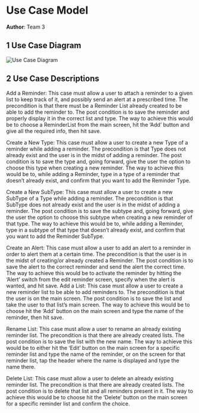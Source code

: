 # Use Case Model

**Author**: Team 3

## 1 Use Case Diagram

![Use Case Diagram](https://github.com/qc-se-fall2018/370Fall18Team3/blob/master/GroupProject/Docs/Use%20Case%20Diagram.png)

## 2 Use Case Descriptions

Add a Reminder: This case must allow a user to attach a reminder to a given list to keep track of it, and possibly send an alert at a prescribed time. The precondition is that there must be a Reminder List already created to be able to add the reminder to. The post condition is to save the reminder and properly display it in the correct list and type. The way to achieve this would be to choose a ReminderList from the main screen, hit the ‘Add’ button and give all the required info, then hit save. 

Create a New Type: This case must allow a user to create a new Type of a reminder while adding a reminder. The precondition is that Type does not already exist and the user is in the midst of adding a reminder. The post condition is to save the type and, going forward, give the user the option to choose this type when creating a new reminder. The way to achieve this would be to, while adding a Reminder, type in a type of a reminder that doesn’t already exist, and confirm that you want to add the Reminder Type. 

Create a New SubType: This case must allow a user to create a new SubType of a Type while adding a reminder. The precondition is that SubType does not already exist and the user is in the midst of adding a reminder. The post condition is to save the subtype and, going forward, give the user the option to choose this subtype when creating a new reminder of that type. The way to achieve this would be to, while adding a Reminder, type in a subtype of that type that doesn’t already exist, and confirm that you want to add the Reminder SubType. 

Create an Alert: This case must allow a user to add an alert to a reminder in order to alert them at a certain time. The precondition is that the user is in the midst of creating/or already created a Reminder. The post condition is to save the alert to the correct reminder and send the alert the correct time. The way to achieve this would be to activate the reminder by hitting the ‘Alert’ switch from the edit reminder screen, specify when the alert is wanted, and hit save.
Add a List: This case must allow a user to create a new reminder list to be able to add reminders to. The precondition is that the user is on the main screen. The post condition is to save the list and take the user to that list’s main screen. The way to achieve this would be to choose hit the ‘Add’ button on the main screen and type the name of the reminder, then hit save. 

Rename List: This case must allow a user to rename an already existing reminder list. The precondition is that there are already created lists. The post condition is to save the list with the new name. The way to achieve this would be to either hit the ‘Edit’ button on the main screen for a specific reminder list and type the name of the reminder, or on the screen for that reminder list, tap the header where the name is displayed and type the name there.

Delete List: This case must allow a user to delete an already existing reminder list. The precondition is that there are already created lists. The post condition is to delete that list and all reminders present in it. The way to achieve this would be to choose hit the ‘Delete’ button on the main screen for a specific reminder list and confirm the choice.
